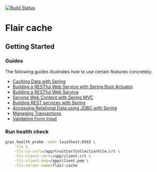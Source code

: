 [![Build Status](https://dev.azure.com/VizCentric/Flair%20BI/_apis/build/status/viz-centric.flair-cache?branchName=master)](https://dev.azure.com/VizCentric/Flair%20BI/_build/latest?definitionId=9&branchName=master)
# Flair cache

## Getting Started

### Guides
The following guides illustrates how to use certain features concretely:

* [Caching Data with Spring](https://spring.io/guides/gs/caching/)
* [Building a RESTful Web Service with Spring Boot Actuator](https://spring.io/guides/gs/actuator-service/)
* [Building a RESTful Web Service](https://spring.io/guides/gs/rest-service/)
* [Serving Web Content with Spring MVC](https://spring.io/guides/gs/serving-web-content/)
* [Building REST services with Spring](https://spring.io/guides/tutorials/bookmarks/)
* [Accessing Relational Data using JDBC with Spring](https://spring.io/guides/gs/relational-data-access/)
* [Managing Transactions](https://spring.io/guides/gs/managing-transactions/)
* [Validating Form Input](https://spring.io/guides/gs/validating-form-input/)

### Run health check

```bash
grpc_health_probe -addr localhost:6565 \
    -tls \
    -tls-ca-cert=/app/trustCertCollectionFile.crt \
    -tls-client-cert=/app/client.crt \
    -tls-client-key=/app/client.pem \
    -tls-server-name=flair-cache
```